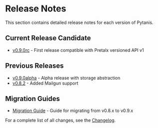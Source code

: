 # Release Notes

This section contains detailed release notes for each version of Pytanis.

## Current Release Candidate

- [v0.9.0rc](v0.9.0rc.md) - First release compatible with Pretalx versioned API v1

## Previous Releases

- [v0.9.0alpha](v0.9.0alpha.md) - Alpha release with storage abstraction
- [v0.8.2](../changelog.md#version-08-2024-12-30) - Added Mailgun support

## Migration Guides

- [Migration Guide](migration_summary.md) - Guide for migrating from v0.8.x to v0.9.x

For a complete list of all changes, see the [Changelog](../changelog.md).
